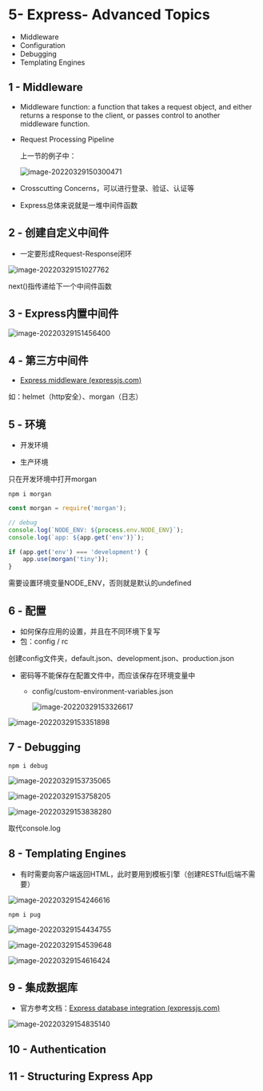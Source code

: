 # 5- Express- Advanced Topics

- Middleware
- Configuration
- Debugging
- Templating Engines

## 1 - Middleware

- Middleware function: a function that takes a request object, and either returns a response to the client, or passes control to another middleware function.

- Request Processing Pipeline

  上一节的例子中：

  ![image-20220329150300471](README.assets/image-20220329150300471.png)

- Crosscutting Concerns，可以进行登录、验证、认证等
- Express总体来说就是一堆中间件函数

## 2 - 创建自定义中间件

- 一定要形成Request-Response闭环

![image-20220329151027762](README.assets/image-20220329151027762.png)

next()指传递给下一个中间件函数

## 3 - Express内置中间件

![image-20220329151456400](README.assets/image-20220329151456400.png)

## 4 - 第三方中间件

- [Express middleware (expressjs.com)](http://expressjs.com/en/resources/middleware.html)

如：helmet（http安全）、morgan（日志）

## 5 - 环境

- 开发环境

- 生产环境

只在开发环境中打开morgan 

```
npm i morgan
```

```javascript
const morgan = require('morgan');

// debug
console.log(`NODE_ENV: ${process.env.NODE_ENV}`);
console.log(`app: ${app.get('env')}`);

if (app.get('env') === 'development') {
    app.use(morgan('tiny'));
}
```

需要设置环境变量NODE_ENV，否则就是默认的undefined

## 6 - 配置

- 如何保存应用的设置，并且在不同环境下复写
- 包：config / rc

创建config文件夹，default.json、development.json、production.json

- 密码等不能保存在配置文件中，而应该保存在环境变量中

  - config/custom-environment-variables.json

    ![image-20220329153326617](README.assets/image-20220329153326617.png)

![image-20220329153351898](README.assets/image-20220329153351898.png)

## 7 - Debugging

```
npm i debug
```

![image-20220329153735065](README.assets/image-20220329153735065.png)

![image-20220329153758205](README.assets/image-20220329153758205.png)

![image-20220329153838280](README.assets/image-20220329153838280.png)

取代console.log

## 8 - Templating Engines

- 有时需要向客户端返回HTML，此时要用到模板引擎（创建RESTful后端不需要）

![image-20220329154246616](README.assets/image-20220329154246616.png)

```
npm i pug
```

![image-20220329154434755](README.assets/image-20220329154434755.png)

![image-20220329154539648](README.assets/image-20220329154539648.png)

![image-20220329154616424](README.assets/image-20220329154616424.png)

## 9 - 集成数据库

- 官方参考文档：[Express database integration (expressjs.com)](http://expressjs.com/en/guide/database-integration.html)

![image-20220329154835140](README.assets/image-20220329154835140.png)

## 10 - Authentication

## 11 - Structuring Express App



